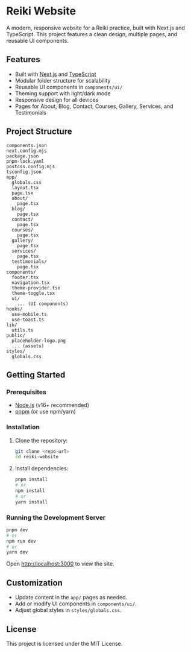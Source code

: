 # Reiki Website

A modern, responsive website for a Reiki practice, built with Next.js and TypeScript. This project features a clean design, multiple pages, and reusable UI components.

## Features
- Built with [Next.js](https://nextjs.org/) and [TypeScript](https://www.typescriptlang.org/)
- Modular folder structure for scalability
- Reusable UI components in `components/ui/`
- Theming support with light/dark mode
- Responsive design for all devices
- Pages for About, Blog, Contact, Courses, Gallery, Services, and Testimonials

## Project Structure
```
components.json
next.config.mjs
package.json
pnpm-lock.yaml
postcss.config.mjs
tsconfig.json
app/
  globals.css
  layout.tsx
  page.tsx
  about/
    page.tsx
  blog/
    page.tsx
  contact/
    page.tsx
  courses/
    page.tsx
  gallery/
    page.tsx
  services/
    page.tsx
  testimonials/
    page.tsx
components/
  footer.tsx
  navigation.tsx
  theme-provider.tsx
  theme-toggle.tsx
  ui/
    ... (UI components)
hooks/
  use-mobile.ts
  use-toast.ts
lib/
  utils.ts
public/
  placeholder-logo.png
  ... (assets)
styles/
  globals.css
```

## Getting Started

### Prerequisites
- [Node.js](https://nodejs.org/) (v16+ recommended)
- [pnpm](https://pnpm.io/) (or use npm/yarn)

### Installation
1. Clone the repository:
   ```sh
   git clone <repo-url>
   cd reiki-website
   ```
2. Install dependencies:
   ```sh
   pnpm install
   # or
   npm install
   # or
   yarn install
   ```

### Running the Development Server
```sh
pnpm dev
# or
npm run dev
# or
yarn dev
```

Open [http://localhost:3000](http://localhost:3000) to view the site.

## Customization
- Update content in the `app/` pages as needed.
- Add or modify UI components in `components/ui/`.
- Adjust global styles in `styles/globals.css`.

## License
This project is licensed under the MIT License.
